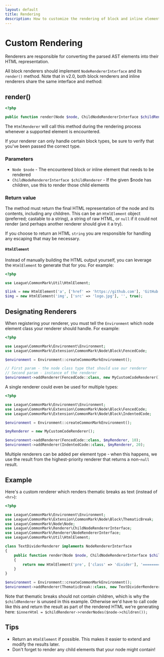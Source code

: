 ```yaml
---
layout: default
title: Rendering
description: How to customize the rendering of block and inline elements
---
```


Custom Rendering
================

Renderers are responsible for converting the parsed AST elements into their HTML representation.

All block renderers should implement `NodeRendererInterface` and its `render()` method.  Note that in v2.0, both
block renderers and inline renderers share the same interface and method:

## render()

~~~php
<?php

public function render(Node $node, ChildNodeRendererInterface $childRenderer);
~~~

The `HtmlRenderer` will call this method during the rendering process whenever a supported element is encountered.

If your renderer can only handle certain block types, be sure to verify that you've been passed the correct type.

### Parameters

* `Node $node` - The encountered block or inline element that needs to be rendered
* `ChildNodeRendererInterface $childRenderer` - If the given $node has children, use this to render those child elements

### Return value

The method must return the final HTML representation of the node and its contents, including any children. This can be an `HtmlElement` object (preferred; castable to a string), a string of raw HTML, or `null` if it could not render (and perhaps another renderer should give it a try).

If you choose to return an HTML `string` you are responsible for handling any escaping that may be necessary.

#### `HtmlElement`

Instead of manually building the HTML output yourself, you can leverage the `HtmlElement` to generate that for you.  For example:

~~~php
<?php

use League\CommonMark\Util\HtmlElement;

$link = new HtmlElement('a', ['href' => 'https://github.com'], 'GitHub');
$img = new HtmlElement('img', ['src' => 'logo.jpg'], '', true);
~~~

## Designating Renderers

When registering your renderer, you must tell the `Environment` which node element class your renderer should handle. For example:

~~~php
<?php

use League\CommonMark\Environment\Environment;
use League\CommonMark\Extension\CommonMark\Node\Block\FencedCode;

$environment = Environment::createCommonMarkEnvironment();

// First param - the node class type that should use our renderer
// Second param - instance of the renderer
$environment->addRenderer(FencedCode::class, new MyCustomCodeRenderer());
~~~

A single renderer could even be used for multiple types:

~~~php
<?php

use League\CommonMark\Environment\Environment;
use League\CommonMark\Extension\CommonMark\Node\Block\FencedCode;
use League\CommonMark\Extension\CommonMark\Node\Block\IndentedCode;

$environment = Environment::createCommonMarkEnvironment();

$myRenderer = new MyCustomCodeRenderer();

$environment->addRenderer(FencedCode::class, $myRenderer, 10);
$environment->addRenderer(IndentedCode::class, $myRenderer, 20);
~~~

Multiple renderers can be added per element type - when this happens, we use the result from the highest-priority renderer that returns a non-`null` result.

## Example

Here's a custom renderer which renders thematic breaks as text (instead of `<hr>`):

~~~php
<?php

use League\CommonMark\Environment\Environment;
use League\CommonMark\Extension\CommonMark\Node\Block\ThematicBreak;
use League\CommonMark\Node\Node;
use League\CommonMark\Renderer\ChildNodeRendererInterface;
use League\CommonMark\Renderer\NodeRendererInterface;
use League\CommonMark\Util\HtmlElement;

class TextDividerRenderer implements NodeRendererInterface
{
    public function render(Node $node, ChildNodeRendererInterface $childRenderer)
    {
        return new HtmlElement('pre', ['class' => 'divider'], '==============================');
    }
}

$environment = Environment::createCommonMarkEnvironment();
$environment->addRenderer(ThematicBreak::class, new TextDividerRenderer());
~~~

Note that thematic breaks should not contain children, which is why the `$childRenderer` is unused in this example.  Otherwise we'd have to call code like this and return the result as part of the rendered HTML we're generating here: `$innerHtml = $childRenderer->renderNodes($node->children());`

## Tips

* Return an `HtmlElement` if possible. This makes it easier to extend and modify the results later.
* Don't forget to render any child elements that your node might contain!

